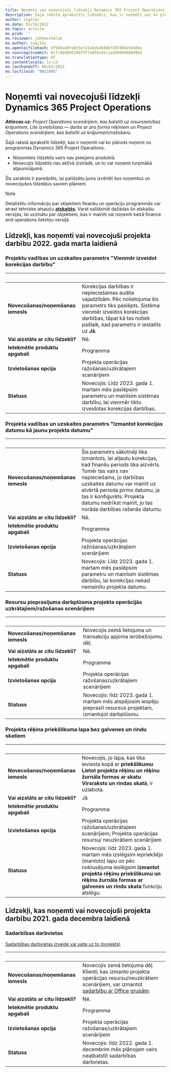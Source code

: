 ```yaml
---
title: Noņemti vai novecojuši līdzekļi Dynamics 365 Project Operations
description: Šajā rakstā aprakstīti līdzekļi, kas ir noņemti vai ko plānots noņemt no programmas Dynamics 365 Project Operations.
author: sigitac
ms.date: 03/16/2022
ms.topic: article
ms.prod: ''
ms.reviewer: johnmichalak
ms.author: sigitac
ms.openlocfilehash: df9d8a40fa853e72416e64846bf59748815048be
ms.sourcegitcommit: 6cfc50d89528df977a8f6a55c1ad39d99800d9b4
ms.translationtype: HT
ms.contentlocale: lv-LV
ms.lasthandoff: 06/03/2022
ms.locfileid: "8921495"
---
```

# <a name="removed-or-deprecated-features-in-dynamics-365-project-operations"></a>Noņemti vai novecojuši līdzekļi Dynamics 365 Project Operations

_**Attiecas uz:** Project Operations scenārijiem, kas balstīti uz resursiem/bez krājumiem, Lite izvietošana — darbs ar pro forma rēķiniem un Project Operations scenārijiem, kas balstīti uz krājumiem/ražošanu_

Šajā rakstā aprakstīti līdzekļi, kas ir noņemti vai ko plānots noņemt no programmas Dynamics 365 Project Operations.

- *Noņemtais* līdzeklis vairs nav pieejams produktā.
- *Novecojis* līdzeklis nav aktīvā izstrādē, un to var noņemt turpmākā atjauninājumā.

Šis saraksts ir paredzēts, lai palīdzētu jums izvērtēt šos noņemtos un novecojušos līdzekļus saviem plāniem.

> [!NOTE]
> Detalizētu informāciju par objektiem finanšu un operāciju programmās var atrast tehnisko atsauču [**atskaitēs**](/dynamics/s-e/global/axtechrefrep_61). Varat salīdzināt dažādas šo atskaišu versijas, lai uzzinātu par objektiem, kas ir mainīti vai noņemti katrā finance and operations lietotņu versijā.

## <a name="features-removed-or-deprecated-in-the-project-operations-march-2022-release"></a>Līdzekļi, kas noņemti vai novecojuši projekta darbību 2022. gada marta laidienā

### <a name="project-management-and-accounting-always-create-adjustment-transaction-parameter"></a>Projektu vadības un uzskaites parametrs "Vienmēr izveidot korekcijas darbību"

| &nbsp; | &nbsp; |
|--------|--------|
| **Novecošanas/noņemšanas iemesls** | Korekcijas darbības ir nepieciešamas audita vajadzībām. Pēc nolietojuma šis parametrs tiks paslēpts. Sistēma vienmēr izveidos korekcijas darbības, tāpat kā tas notiek pašlaik, kad parametrs ir iestatīts uz **Jā**. |
| **Vai aizstāts ar citu līdzekli?** | Nē. |
| **Ietekmētie produktu apgabali** | Programma |
| **Izvietošanas opcija** | Projekta operācijas ražošanas/uzkrātajiem scenārijiem |
| **Statuss** | Novecojis: Līdz 2023. gada 1. martam mēs paslēpsim parametru un mainīsim sistēmas darbību, lai vienmēr tiktu izveidotas korekcijas darbības. |

### <a name="project-management-and-accounting-use-adjustment-date-as-new-project-date-parameter"></a>Projekta vadības un uzskaites parametrs "Izmantot korekcijas datumu kā jaunu projekta datumu"

| &nbsp; | &nbsp; |
|--------|--------|
| **Novecošanas/noņemšanas iemesls** | Šis parametrs sākotnēji tika izmantots, lai atļautu korekcijas, kad finanšu periods tika aizvērts. Tomēr tas vairs nav nepieciešams, jo darbības uzskaites datumu var mainīt uz atvērtā perioda pirmo datumu, ja tas ir konfigurēts. Projekta datumu nedrīkst mainīt, jo tas norāda darbības rašanās datumu. |
| **Vai aizstāts ar citu līdzekli?** | Nē. |
| **Ietekmētie produktu apgabali** | Programma |
| **Izvietošanas opcija** | Projekta operācijas ražošanas/uzkrātajiem scenārijiem |
| **Statuss** | Novecojis: Līdz 2023. gada 1. martam mēs paslēpsim parametru un mainīsim sistēmas darbību, lai korekcijas nekad nemainītu projekta datumu. |

### <a name="resource-request-workflow-in-project-operations-for-stockedproduction-based-scenarios"></a>Resursu pieprasījuma darbplūsma projekta operācijās uzkrātajiem/ražošanas scenārijiem

| &nbsp; | &nbsp; |
|--------|--------|
| **Novecošanas/noņemšanas iemesls** | Novecojis zemā lietojuma un transakciju apjoma ierobežojumu dēļ. |
| **Vai aizstāts ar citu līdzekli?** | Nē. |
| **Ietekmētie produktu apgabali** | Programma |
| **Izvietošanas opcija** | Projekta operācijas ražošanas/uzkrātajiem scenārijiem |
| **Statuss** | Novecojis: līdz 2023. gada 1. martam mēs atspējosim iespēju pieprasīt resursus projektam, izmantojot darbplūsmu. |

### <a name="project-invoice-proposal-page-without-header-and-lines-views"></a>Projekta rēķina priekšlikuma lapa bez galvenes un rindu skatiem

| &nbsp; | &nbsp; |
|--------|--------|
| **Novecošanas/noņemšanas iemesls** | Novecojis, jo lapa, kas tika ieviesta kopā ar **priekšlikumu Lietot projekta rēķinu un rēķinu žurnāla formas ar skatu Virsraksts un rindas skatā**, ir uzlabota. |
| **Vai aizstāts ar citu līdzekli?** | Jā |
| **Ietekmētie produktu apgabali** | Programma |
| **Izvietošanas opcija** | Projekta operācijas ražošanas/uzkrātajiem scenārijiem; Projekta operācijas resursu/ neuzkrātiem scenārijiem |
| **Statuss** | Novecojis: līdz 2023. gada 1. martam mēs izslēgsim iepriekšējo (mantoto) lapu un pēc noklusējuma ieslēgsim **izmantot projekta rēķinu priekšlikumu un rēķinu žurnāla formas ar galvenes un rindu skata** funkciju atslēgu. |

## <a name="features-removed-or-deprecated-in-the-project-operations-december-2021-release"></a>Līdzekļi, kas noņemti vai novecojuši projekta darbību 2021. gada decembra laidienā

### <a name="collaboration-workspaces"></a>Sadarbības darbvietas

[Sadarbības darbvietas izveide vai saite uz to (projekts)](/dynamicsax-2012/appuser-itpro/create-or-link-to-a-collaboration-workspace-project)

| &nbsp; | &nbsp; |
|--------|--------|
| **Novecošanas/noņemšanas iemesls** | Novecojis zemā lietojuma dēļ. Klienti, kas izmanto projekta operācijas resursu/neuzkrātiem scenārijiem, var izmantot [sadarbību ar Office grupām](../project-management/collaboration-groups.md). |
| **Vai aizstāts ar citu līdzekli?** | Nē. |
| **Ietekmētie produktu apgabali** | Programma  |
| **Izvietošanas opcija** | Projekta operācijas ražošanas/uzkrātajiem scenārijiem |
| **Statuss** | Novecojis: līdz 2022. gada 1. decembrim mēs plānojam vairs neatbalstīt sadarbības darbvietas. |
